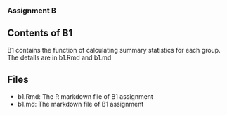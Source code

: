 ### Assignment B
## Contents of B1
B1 contains the function of calculating summary statistics for each group. The details are in b1.Rmd and b1.md
## Files
* b1.Rmd: The R markdown file of B1 assignment
* b1.md: The markdown file of B1 assignment
